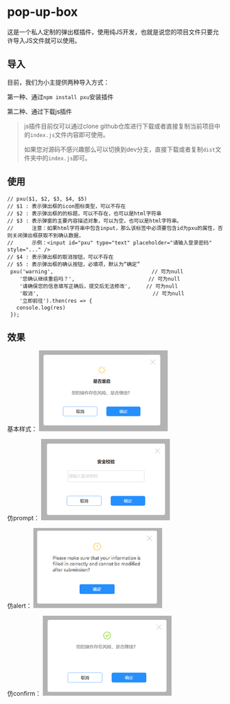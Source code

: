 # pop-up-box
这是一个私人定制的弹出框插件，使用纯JS开发，也就是说您的项目文件只要允许导入JS文件就可以使用。

## 导入
目前，我们为小主提供两种导入方式：

第一种、通过`npm install pxu`安装插件

第二种、通过下载js插件
> js插件目前仅可以通过clone github仓库进行下载或者直接复制当前项目中的`index.js`文件内容即可使用。
>
> 如果您对源码不感兴趣那么可以切换到dev分支，直接下载或者复制`dist`文件夹中的`index.js`即可。

## 使用
```
// pxu($1, $2, $3, $4, $5)
// $1 : 表示弹出框的icon图标类型，可以不存在
// $2 : 表示弹出框的的标题，可以不存在，也可以是html字符串
// $3 : 表示弹窗的主要内容描述对象，可以为空，也可以是html字符串。
//      注意：如果html字符串中包含input，那么该标签中必须要包含id为pxu的属性，否则关闭弹出框获取不到确认数据，
//      示例：<input id="pxu" type="text" placeholder="请输入登录密码" style="..." />
// $4 : 表示弹出框的取消按钮，可以不存在
// $5 : 表示弹出框的确认按钮，必填项，默认为“确定”
 pxu('warning',                                // 可为null
    '您确认继续重启吗？',                        // 可为null
    '请确保您的信息填写正确后，提交后无法修改',     // 可为null
    '取消',                                     // 可为null
    '立即前往').then(res => {
   console.log(res)
 });
```

## 效果

基本样式：
![基本样式](./image/base.jpg)

仿prompt：
![仿prompt](./image/prompt.jpg)

仿alert：
![仿alert](./image/alert.jpg)

仿confirm：
![仿alert](./image/confirm.jpg)
